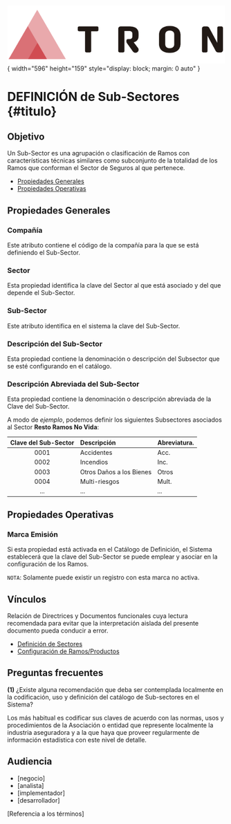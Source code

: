 ![Imagen LOGO](./00-Imagen/logo-TRON.png){ width="596" height="159" style="display: block; margin: 0 auto" }

# DEFINICIÓN de Sub-Sectores {#titulo}

## Objetivo

Un Sub-Sector es una agrupación o clasificación de Ramos con características técnicas similares como subconjunto de la totalidad de los Ramos que conforman el Sector de Seguros al que pertenece.

- [Propiedades Generales](#propiedades-generales)
- [Propiedades Operativas](#propiedades-operativas)

## Propiedades Generales

### **Compañía**

Este atributo contiene el código de la compañía para la que se está definiendo el Sub-Sector.

### **Sector**

Esta propiedad identifica la clave del Sector al que está asociado y del que depende el Sub-Sector. 

### **Sub-Sector**

Este atributo identifica en el sistema la clave del Sub-Sector.

### **Descripción del Sub-Sector**

Esta propiedad contiene la denominación o descripción del Subsector que se esté configurando en el catálogo.

### **Descripción Abreviada del Sub-Sector**

Esta propiedad contiene la denominación o descripción abreviada de la Clave del Sub-Sector.

A modo de *ejemplo*, podemos definir los siguientes Subsectores asociados al Sector **Resto Ramos No Vida**:

| Clave del Sub-Sector    | Descripción              | Abreviatura.   |
| :-----------:           | :-----------             | :--------      | 
| 0001                    | Accidentes               | Acc.           |
| 0002                    | Incendios                | Inc.           | 
| 0003                    | Otros Daños a los Bienes | Otros          | 
| 0004                    | Multi-riesgos            | Mult.          | 
| ...                     | ...                      | *...*          |

## Propiedades Operativas

### **Marca Emisión**

Si esta propiedad está activada en el Catálogo de Definición, el Sistema establecerá que la clave del Sub-Sector se puede emplear y asociar en la configuración de los Ramos.

`NOTA`: Solamente puede existir un registro con esta marca no activa.

## Vínculos

Relación de Directrices y Documentos funcionales cuya lectura recomendada para evitar que la interpretación aislada del presente documento pueda conducir a error.

- [Definición de Sectores](./DEFINICION-de-Sector.md#titulo)
- [Configuración de Ramos/Productos](./DEFINICION-Ramo-Tecnico.md#titulo)

## Preguntas frecuentes

**(1)** ¿Existe alguna recomendación que deba ser contemplada localmente en la codificación, uso y definición del catálogo de Sub-sectores en el Sistema?

Los más habitual es codificar sus claves de acuerdo con las normas, usos y procedimientos de la Asociación o entidad que represente localmente la industria aseguradora y a la que haya que proveer regularmente de información estadística con este nivel de detalle.

## **Audiencia**

  - [negocio]
  - [analista]
  - [implementador]
  - [desarrollador]

[Referencia a los términos]  
 
[Elemento]: <../../../../../../01-TRON/99-Terminos/TRON-Terminos.md#elemento>
[Poliza]: <../../../../../../01-TRON/99-Terminos/TRON-Terminos.md#poliza>

[Tabla TRON: A1000250]:<>
